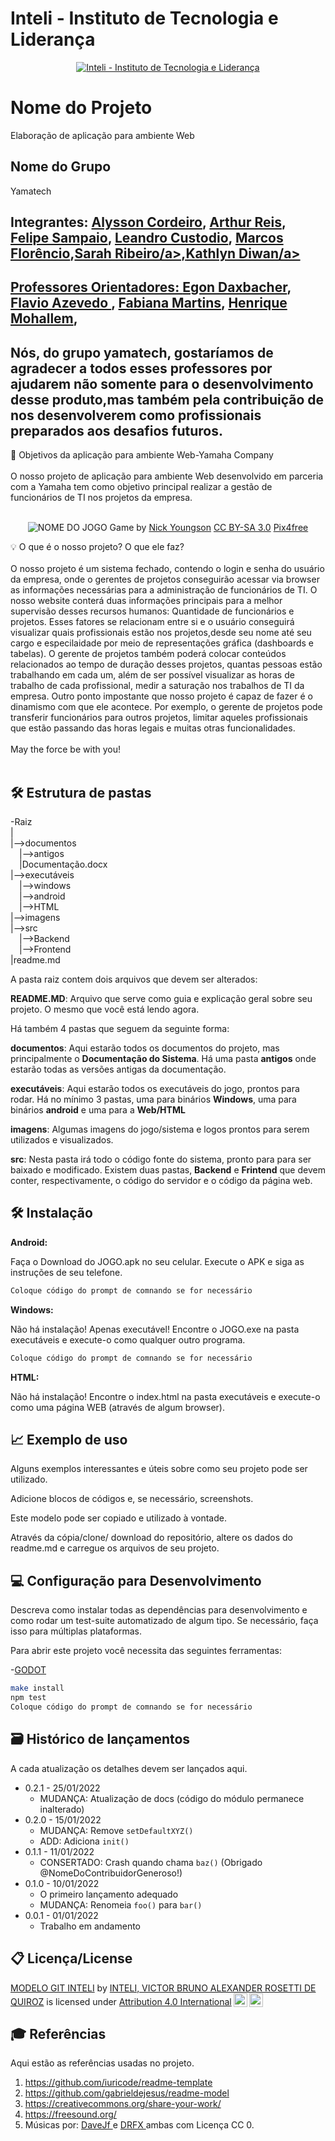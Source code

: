 # Inteli - Instituto de Tecnologia e Liderança 

<p align="center">
<a href= "https://www.inteli.edu.br/"><img src="https://www.inteli.edu.br/wp-content/uploads/2021/08/20172028/marca_1-2.png" alt="Inteli - Instituto de Tecnologia e Liderança" border="0"></a>
</p>

# Nome do Projeto
Elaboração de aplicação para ambiente Web

## Nome do Grupo
Yamatech

## Integrantes: <a href="https://www.linkedin.com/in/alysson-cordeiro-0684a8236/">Alysson Cordeiro</a>, <a href="https://www.linkedin.com/in/arthur-reis-575532241/">Arthur Reis</a>, <a href="https://www.linkedin.com/in/felipe-sampaio-silva/">Felipe Sampaio</a>, <a href="https://www.linkedin.com/in/leandro-custodio/">Leandro Custodio</a>, <a href="https://www.linkedin.com/in/marcos-florencio-ds/">Marcos Florêncio</a>,<a href="https://www.linkedin.com/in/sarah-ribeiro-361130195/">Sarah Ribeiro/a>,<a href="https://www.linkedin.com/in/kathlyn-diwan-0a0189232/">Kathlyn Diwan/a>

## Professores Orientadores: <a href="https://www.linkedin.com/in/egondaxbacher/">Egon Daxbacher</a>, <a href="https://www.linkedin.com/in/flaviomarquesazevedo/"> Flavio Azevedo </a>, <a href="https://www.linkedin.com/in/fabiana-martins-de-oliveira-8993b0b2/">Fabiana Martins</a>, <a href="https://www.linkedin.com/in/henrique-mohallem-paiva-6854b460/">Henrique Mohallem</a>, 
## Nós, do grupo yamatech, gostaríamos de agradecer a todos esses professores por ajudarem não somente para o desenvolvimento desse produto,mas também pela contribuição de nos desenvolverem como profissionais preparados aos desafios futuros.

📜 Objetivos da aplicação para ambiente Web-Yamaha Company
<br><br>
O nosso projeto de aplicação para ambiente Web desenvolvido em parceria com a Yamaha tem como objetivo principal realizar a gestão de funcionários de TI nos projetos da empresa.
<br><br>
<p align="center">
<img src="https://pix4free.org/assets/library/2021-01-20/originals/game.jpg" alt="NOME DO JOGO" border="0">
  Game by <a href="http://www.nyphotographic.com/">Nick Youngson</a> <a rel="license" href="https://creativecommons.org/licenses/by-sa/3.0/">CC BY-SA 3.0</a> <a href="http://pix4free.org/">Pix4free</a>
</p>


💡 O que é o nosso projeto? O que ele faz?
<br><br>
O nosso projeto é um sistema fechado, contendo o login e senha do usuário da empresa, onde o gerentes de projetos conseguirão acessar via browser as informações necessárias para a administração de funcionários de TI. O nosso website conterá duas informações principais para a melhor supervisão desses recursos humanos: Quantidade de funcionários e projetos. Esses fatores se relacionam entre si e o usuário conseguirá visualizar quais profissionais estão nos projetos,desde seu nome até seu cargo e especilaidade por meio de representações gráfica (dashboards e tabelas). O gerente de projetos também poderá colocar conteúdos relacionados ao tempo de duração desses projetos, quantas pessoas estão trabalhando em cada um, além de ser possível visualizar as horas de trabalho de cada profissional, medir a saturação nos trabalhos de TI da empresa. Outro ponto impostante que nosso projeto é capaz de fazer é o dinamismo com que ele acontece. Por exemplo, o gerente de projetos pode transferir funcionários para outros projetos, limitar aqueles profissionais que estão passando das horas legais e muitas otras funcionalidades.
<br><br>
May the force be with you!
<br><br>

## 🛠 Estrutura de pastas

-Raiz<br>
|<br>
|-->documentos<br>
  &emsp;|-->antigos<br>
  &emsp;|Documentação.docx<br>
|-->executáveis<br>
  &emsp;|-->windows<br>
  &emsp;|-->android<br>
  &emsp;|-->HTML<br>
|-->imagens<br>
|-->src<br>
  &emsp;|-->Backend<br>
  &emsp;|-->Frontend<br>
|readme.md<br>

A pasta raiz contem dois arquivos que devem ser alterados:

<b>README.MD</b>: Arquivo que serve como guia e explicação geral sobre seu projeto. O mesmo que você está lendo agora.

Há também 4 pastas que seguem da seguinte forma:

<b>documentos</b>: Aqui estarão todos os documentos do projeto, mas principalmente o <b>Documentação do Sistema</b>. Há uma pasta <b>antigos</b> onde estarão todas as versões antigas da documentação.

<b>executáveis</b>: Aqui estarão todos os executáveis do jogo, prontos para rodar. Há no mínimo 3 pastas, uma para binários <b>Windows</b>, uma para binários <b>android</b> e uma para a <b>Web/HTML</b>

<b>imagens</b>: Algumas imagens do jogo/sistema e logos prontos para serem utilizados e visualizados.

<b>src</b>: Nesta pasta irá todo o código fonte do sistema, pronto para para ser baixado e modificado. Existem duas pastas, <b>Backend</b> e <b>Frintend</b> que devem conter, respectivamente, o código do servidor e o código da página web.

## 🛠 Instalação

<b>Android:</b>

Faça o Download do JOGO.apk no seu celular.
Execute o APK e siga as instruções de seu telefone.

```sh
Coloque código do prompt de comnando se for necessário
```

<b>Windows:</b>

Não há instalação! Apenas executável!
Encontre o JOGO.exe na pasta executáveis e execute-o como qualquer outro programa.

```sh
Coloque código do prompt de comnando se for necessário
```

<b>HTML:</b>

Não há instalação!
Encontre o index.html na pasta executáveis e execute-o como uma página WEB (através de algum browser).

## 📈 Exemplo de uso

Alguns exemplos interessantes e úteis sobre como seu projeto pode ser utilizado.

Adicione blocos de códigos e, se necessário, screenshots.

Este modelo pode ser copiado e utilizado à vontade.

Através da cópia/clone/ download do repositório, altere os dados do readme.md e carregue os arquivos de seu projeto.

## 💻 Configuração para Desenvolvimento

Descreva como instalar todas as dependências para desenvolvimento e como rodar um test-suite automatizado de algum tipo. Se necessário, faça isso para múltiplas plataformas.

Para abrir este projeto você necessita das seguintes ferramentas:

-<a href="https://godotengine.org/download">GODOT</a>

```sh
make install
npm test
Coloque código do prompt de comnando se for necessário
```

## 🗃 Histórico de lançamentos

A cada atualização os detalhes devem ser lançados aqui.

* 0.2.1 - 25/01/2022
    * MUDANÇA: Atualização de docs (código do módulo permanece inalterado)
* 0.2.0 - 15/01/2022
    * MUDANÇA: Remove `setDefaultXYZ()`
    * ADD: Adiciona `init()`
* 0.1.1 - 11/01/2022
    * CONSERTADO: Crash quando chama `baz()` (Obrigado @NomeDoContribuidorGeneroso!)
* 0.1.0 - 10/01/2022
    * O primeiro lançamento adequado
    * MUDANÇA: Renomeia `foo()` para `bar()`
* 0.0.1 - 01/01/2022
    * Trabalho em andamento

## 📋 Licença/License

<p xmlns:cc="http://creativecommons.org/ns#" xmlns:dct="http://purl.org/dc/terms/"><a property="dct:title" rel="cc:attributionURL" href="https://github.com/Spidus/Teste_Final_1">MODELO GIT INTELI</a> by <a rel="cc:attributionURL dct:creator" property="cc:attributionName" href="https://www.yggbrasil.com.br/vr">INTELI, VICTOR BRUNO ALEXANDER ROSETTI DE QUIROZ</a> is licensed under <a href="http://creativecommons.org/licenses/by/4.0/?ref=chooser-v1" target="_blank" rel="license noopener noreferrer" style="display:inline-block;">Attribution 4.0 International<img style="height:22px!important;margin-left:3px;vertical-align:text-bottom;" src="https://mirrors.creativecommons.org/presskit/icons/cc.svg?ref=chooser-v1"><img style="height:22px!important;margin-left:3px;vertical-align:text-bottom;" src="https://mirrors.creativecommons.org/presskit/icons/by.svg?ref=chooser-v1"></a></p>

## 🎓 Referências

Aqui estão as referências usadas no projeto.

1. <https://github.com/iuricode/readme-template>
2. <https://github.com/gabrieldejesus/readme-model>
3. <https://creativecommons.org/share-your-work/>
4. <https://freesound.org/>
5. Músicas por: <a href="https://freesound.org/people/DaveJf/sounds/616544/"> DaveJf </a> e <a href="https://freesound.org/people/DRFX/sounds/338986/"> DRFX </a> ambas com Licença CC 0.
